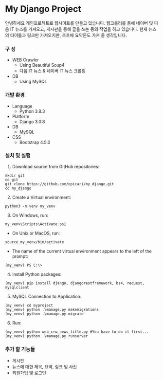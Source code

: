# My Django Project

안녕하세요 개인프로젝트로 웹사이트를 만들고 있습니다. 웹크롤러를 통해 네이버 및 다음 IT 뉴스를 가져오고, 게시판을 통해 글을 쓰는 등의 작업을 하고 있습니다. 현재 뉴스의 타이틀과 링크만 가져오지만, 추후에 요약문도 가져 올 생각입니다.



### 구 성

- WEB Crawler
  - Using Beautiful Soup4
  - 다음 IT 뉴스 & 네이버 IT 뉴스 크롤링
- DB
  - Using MySQL



### 개발 환경

- Language
  - Python 3.8.3
- Platform
  - Django 3.0.8
- DB
  - MySQL
- CSS
  - Bootstrap 4.5.0



### 설치 및 실행

1. Download source from GitHub repositories:

```
mkdir git
cd git
git clone https://github.com/epicari/my_django.git
cd my_django
```

2. Create a Virtual environment:

```
python3 -m venv my_venv
```

3. On Windows, run:

```
my_venv\Scripts\Activate.ps1
```

- On Unix or MacOS, run:

```
source my_venv/bin/activate
```

- The name of the current virtual environment appears to the left of the prompt:

```
(my_venv) PS C:\>
```

4. Install Python packages:

```
(my_venv) pip install django, djangorestframework, bs4, request, mysqlclient
```

5. MySQL Connection to Application:

```
(my_venv) cd myproject
(my_venv) python .\manage.py makemigrations
(my_venv) python .\manage.py migrate
```

6. Run:

```
(my_venv) python web_crw_news_title.py #You have to do it first... 
(my_venv) python .\manage.py runserver
```



### 추가 할 기능들

- 게시판
- 뉴스에 대한 제목, 요약, 링크 및 사진
- 회원가입 및 로그인